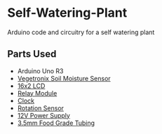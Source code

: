 # Self-Watering-Plant
Arduino code and circuitry for a self watering plant

## Parts Used
* Arduino Uno R3
* [Vegetronix Soil Moisture Sensor](http://www.vegetronix.com/Products/VH400/)
* [16x2 LCD](https://www.amazon.com/gp/product/B00EDMMTGY/ref=od_aui_detailpages02?ie=UTF8&psc=1)
* [Relay Module](https://www.amazon.com/gp/product/B00TO7IY76/ref=od_aui_detailpages02?ie=UTF8&psc=1)
* [Clock](https://www.amazon.com/gp/product/B00HCB7VYS/ref=od_aui_detailpages02?ie=UTF8&psc=1)
* [Rotation Sensor](https://www.amazon.com/gp/product/B00AFCKGZW/ref=od_aui_detailpages02?ie=UTF8&psc=1)
* [12V Power Supply](https://www.amazon.com/gp/product/B00VM292AO/ref=od_aui_detailpages01?ie=UTF8&psc=1)
* [3.5mm Food Grade Tubing](https://www.amazon.com/gp/product/B01AUSRXS8/ref=od_aui_detailpages00?ie=UTF8&psc=1)
